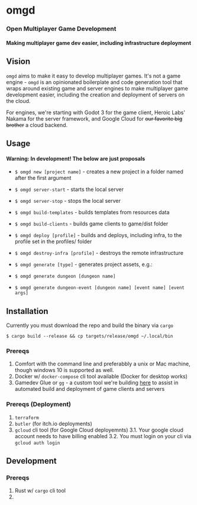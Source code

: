 # omgd
### Open Multiplayer Game Development

#### Making multiplayer game dev easier, including infrastructure deployment

## Vision

`omgd` aims to make it easy to develop multiplayer games. It's not a game engine - `omgd` is an opinionated boilerplate and code generation tool that wraps around existing game and server engines to make multiplayer game development easier, including the creation and deployment of servers on the cloud.

For engines, we're starting with Godot 3 for the game client, Heroic Labs' Nakama for the server framework, and Google Cloud for ~~our favorite big brother~~ a cloud backend.

## Usage
#### Warning: In development! The below are just proposals

- `$ omgd new [project name]` - creates a new project in a folder named after the first argument
- `$ omgd server-start` - starts the local server
- `$ omgd server-stop` - stops the local server
- `$ omgd build-templates` - builds templates from resources data
- `$ omgd build-clients` - builds game clients to game/dist folder
- `$ omgd deploy [profile]` - builds and deploys, including infra, to the profile set in the profiles/ folder
- `$ omgd destroy-infra [profile]` - destroys the remote infrastructure

- `$ omgd generate [type]` - generates project assets, e.g.:
- `$ omgd generate dungeon [dungeon name]`
- `$ omgd generate dungeon-event [dungeon name] [event name] [event args]`

## Installation

Currently you must download the repo and build the binary via `cargo` 

`$ cargo build --release && cp targets/release/omgd ~/.local/bin`

### Prereqs

1. Comfort with the command line and preferabbly a unix or Mac machine, though windows 10 is supported as well.
2. Docker w/ `docker-compose` cli tool available (Docker for desktop works)
3. Gamedev Glue or `gg` - a custom tool we're building [here](https://github.com/newnoiseworks/gg) to assist in automated build and deployment of game clients and servers


### Prereqs (Deployment)
1. `terraform`
2. `butler` (for itch.io deployments)
3. `gcloud` cli tool (for Google Cloud deployemnts)
  3.1. Your google cloud account needs to have billing enabled
  3.2. You must login on your cli via `gcloud auth login`


## Development

### Prereqs

1. Rust w/ `cargo` cli tool
2. 
